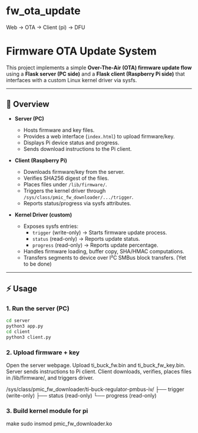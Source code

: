 # fw_ota_update
Web -> OTA -> Client (pi) -> DFU

# Firmware OTA Update System

This project implements a simple **Over-The-Air (OTA) firmware update flow** using a **Flask server (PC side)** and a **Flask client (Raspberry Pi side)** that interfaces with a custom Linux kernel driver via sysfs.

---

## 🚀 Overview

- **Server (PC)**  
  - Hosts firmware and key files.  
  - Provides a web interface (`index.html`) to upload firmware/key.  
  - Displays Pi device status and progress.  
  - Sends download instructions to the Pi client.

- **Client (Raspberry Pi)**  
  - Downloads firmware/key from the server.  
  - Verifies SHA256 digest of the files.  
  - Places files under `/lib/firmware/`.  
  - Triggers the kernel driver through `/sys/class/pmic_fw_downloader/.../trigger`.  
  - Reports status/progress via sysfs attributes.

- **Kernel Driver (custom)**  
  - Exposes sysfs entries:
    - `trigger` (write-only) → Starts firmware update process.  
    - `status` (read-only) → Reports update status.  
    - `progress` (read-only) → Reports update percentage.  
  - Handles firmware loading, buffer copy, SHA/HMAC computations.  
  - Transfers segments to device over I²C SMBus block transfers. (Yet to be done)

---
## ⚡ Usage

### 1. Run the server (PC)
```bash
cd server
python3 app.py
cd client
python3 client.py
```

### 2. Upload firmware + key

Open the server webpage.
Upload ti_buck_fw.bin and ti_buck_fw_key.bin.
Server sends instructions to Pi client.
Client downloads, verifies, places files in /lib/firmware/, and triggers driver.

/sys/class/pmic_fw_downloader/ti-buck-regulator-pmbus-iv/
├── trigger   (write-only)
├── status    (read-only)
└── progress  (read-only)

### 3. Build kernel module for pi
make
sudo insmod pmic_fw_downloader.ko


